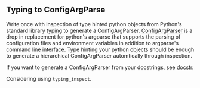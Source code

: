 ## Typing to ConfigArgParse

Write once with inspection of type hinted python objects from Python's standard library [typing](https://docs.python.org/3/library/typing.html) to generate a ConfigArgParser.
[ConfigArgParser](https://github.com/bw2/ConfigArgParse) is a drop in replacement for python's argparse that supports the parsing of configuration files and environment variables in addition to argparse's command line interface.
Type hinting your python objects should be enough to generate a hierarchical ConfigArgParser automtically through inspection.

If you want to generate a ConfigArgParser from your docstrings, see [docstr](https://github.com/prijatelj/docstr).

Considering using `typing_inspect`.
